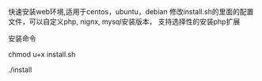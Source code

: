 快速安装web环境,适用于centos，ubuntu，debian
修改install.sh的里面的配置文件，可以自定义php, nignx, mysql安装版本， 支持选择性的安装php扩展

安装命令

chmod u+x  install.sh

./install 
